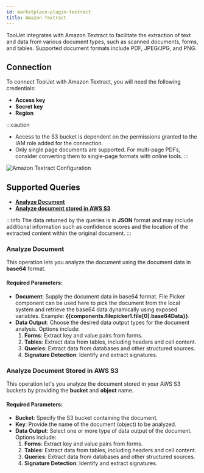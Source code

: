 ```yaml
---
id: marketplace-plugin-textract
title: Amazon Textract
---
```


ToolJet integrates with Amazon Textract to facilitate the extraction of text and data from various document types, such as scanned documents, forms, and tables. Supported document formats include PDF, JPEG/JPG, and PNG.

## Connection

To connect ToolJet with Amazon Textract, you will need the following credentials:
- **Access key**
- **Secret key**
- **Region**

:::caution
- Access to the S3 bucket is dependent on the permissions granted to the IAM role added for the connection.
- Only single page documents are supported. For multi-page PDFs, consider converting them to single-page formats with online tools.
:::

<div style={{textAlign: 'center'}}>

<img className="screenshot-full" src="/img/marketplace/plugins/textract/credentials.png" alt="Amazon Textract Configuration" />

</div>

## Supported Queries

- **[Analyze Document](#analyze-document)**
- **[Analyze document stored in AWS S3](#analyze-document-stored-in-aws-s3)**

:::info
The data returned by the queries is in **JSON** format and may include additional information such as confidence scores and the location of the extracted content within the original document.
:::

### Analyze Document

This operation lets you analyze the document using the document data in **base64** format.

#### Required Parameters: 

- **Document**: Supply the document data in base64 format. File Picker component can be used here to pick the document from the local system and retrieve the base64 data dynamically using exposed variables. Example: **{{components.filepicker1.file[0].base64Data}}**.
- **Data Output**: Choose the desired data output types for the document analysis. Options include: 
  1. **Forms**: Extract key and value pairs from forms.
  2. **Tables**: Extract data from tables, including headers and cell content.
  3. **Queries**: Extract data from databases and other structured sources.
  4. **Signature Detection**: Identify and extract signatures.

### Analyze Document Stored in AWS S3

This operation let's you analyze the document stored in your AWS S3 buckets by providing the **bucket** and **object** name.

#### Required Parameters: 

- **Bucket**: Specify the S3 bucket containing the document.
- **Key**: Provide the name of the document (object) to be analyzed.
- **Data Output**: Select one or more type of data output of the document. Options include: 
  1. **Forms**: Extract key and value pairs from forms.
  2. **Tables**: Extract data from tables, including headers and cell content.
  3. **Queries**: Extract data from databases and other structured sources.
  4. **Signature Detection**: Identify and extract signatures.
